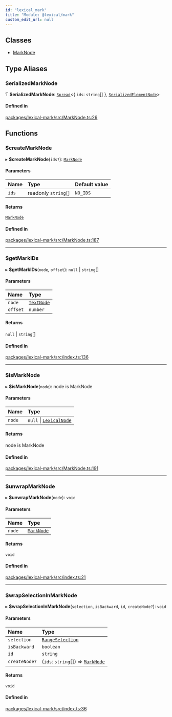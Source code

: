 ```yaml
---
id: "lexical_mark"
title: "Module: @lexical/mark"
custom_edit_url: null
---
```


## Classes

- [MarkNode](../classes/lexical_mark.MarkNode.md)

## Type Aliases

### SerializedMarkNode

Ƭ **SerializedMarkNode**: [`Spread`](lexical.md#spread)\<\{ `ids`: `string`[]  }, [`SerializedElementNode`](lexical.md#serializedelementnode)\>

#### Defined in

[packages/lexical-mark/src/MarkNode.ts:26](https://github.com/QubitPi/lexical/tree/main/packages/lexical-mark/src/MarkNode.ts#L26)

## Functions

### $createMarkNode

▸ **$createMarkNode**(`ids?`): [`MarkNode`](../classes/lexical_mark.MarkNode.md)

#### Parameters

| Name | Type | Default value |
| :------ | :------ | :------ |
| `ids` | readonly `string`[] | `NO_IDS` |

#### Returns

[`MarkNode`](../classes/lexical_mark.MarkNode.md)

#### Defined in

[packages/lexical-mark/src/MarkNode.ts:187](https://github.com/QubitPi/lexical/tree/main/packages/lexical-mark/src/MarkNode.ts#L187)

___

### $getMarkIDs

▸ **$getMarkIDs**(`node`, `offset`): ``null`` \| `string`[]

#### Parameters

| Name | Type |
| :------ | :------ |
| `node` | [`TextNode`](../classes/lexical.TextNode.md) |
| `offset` | `number` |

#### Returns

``null`` \| `string`[]

#### Defined in

[packages/lexical-mark/src/index.ts:136](https://github.com/QubitPi/lexical/tree/main/packages/lexical-mark/src/index.ts#L136)

___

### $isMarkNode

▸ **$isMarkNode**(`node`): node is MarkNode

#### Parameters

| Name | Type |
| :------ | :------ |
| `node` | ``null`` \| [`LexicalNode`](../classes/lexical.LexicalNode.md) |

#### Returns

node is MarkNode

#### Defined in

[packages/lexical-mark/src/MarkNode.ts:191](https://github.com/QubitPi/lexical/tree/main/packages/lexical-mark/src/MarkNode.ts#L191)

___

### $unwrapMarkNode

▸ **$unwrapMarkNode**(`node`): `void`

#### Parameters

| Name | Type |
| :------ | :------ |
| `node` | [`MarkNode`](../classes/lexical_mark.MarkNode.md) |

#### Returns

`void`

#### Defined in

[packages/lexical-mark/src/index.ts:21](https://github.com/QubitPi/lexical/tree/main/packages/lexical-mark/src/index.ts#L21)

___

### $wrapSelectionInMarkNode

▸ **$wrapSelectionInMarkNode**(`selection`, `isBackward`, `id`, `createNode?`): `void`

#### Parameters

| Name | Type |
| :------ | :------ |
| `selection` | [`RangeSelection`](../classes/lexical.RangeSelection.md) |
| `isBackward` | `boolean` |
| `id` | `string` |
| `createNode?` | (`ids`: `string`[]) => [`MarkNode`](../classes/lexical_mark.MarkNode.md) |

#### Returns

`void`

#### Defined in

[packages/lexical-mark/src/index.ts:36](https://github.com/QubitPi/lexical/tree/main/packages/lexical-mark/src/index.ts#L36)
